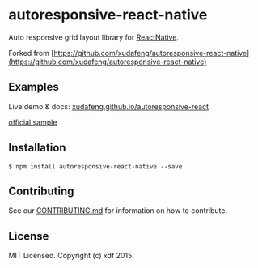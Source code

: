 autoresponsive-react-native
===========================

Auto responsive grid layout library for [ReactNative](https://facebook.github.io/react-native/).

Forked from [https://github.com/xudafeng/autoresponsive-react-native](https://github.com/xudafeng/autoresponsive-react-native)

## Examples

Live demo & docs: [xudafeng.github.io/autoresponsive-react](https://xudafeng.github.io/autoresponsive-react/)

[official sample](https://github.com/xudafeng/autoresponsive_react_native_sample.git)

## Installation

```shell
$ npm install autoresponsive-react-native --save
```

## Contributing

See our [CONTRIBUTING.md](./CONTRIBUTING.md) for information on how to contribute.

## License

MIT Licensed. Copyright (c) xdf 2015.
